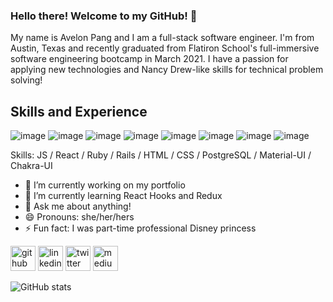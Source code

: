 ### Hello there! Welcome to my GitHub! 👋

My name is Avelon Pang and I am a full-stack software engineer. I'm from Austin, Texas and recently graduated from Flatiron School's full-immersive software engineering bootcamp in March 2021. I have a passion for applying new technologies and Nancy Drew-like skills for technical problem solving!

## Skills and Experience
![image](https://user-images.githubusercontent.com/62185859/112547713-1fe3f080-8d89-11eb-8143-91236fa40997.png)
![image](https://user-images.githubusercontent.com/62185859/112546862-042c1a80-8d88-11eb-8ed2-5b87228d7f82.png)
![image](https://user-images.githubusercontent.com/62185859/112547092-48b7b600-8d88-11eb-853f-61d8de920cf4.png)
![image](https://user-images.githubusercontent.com/62185859/112547199-71d84680-8d88-11eb-887f-af70e97fcc0d.png)
![image](https://user-images.githubusercontent.com/62185859/112547258-874d7080-8d88-11eb-9e42-3ee3c23dc6fb.png)
![image](https://user-images.githubusercontent.com/62185859/112547635-fcb94100-8d88-11eb-8b90-395b22d283d6.png)
![image](https://user-images.githubusercontent.com/62185859/112547353-a6e49900-8d88-11eb-8536-ee18e0e9a656.png)
![image](https://user-images.githubusercontent.com/62185859/112547389-afd56a80-8d88-11eb-8ea7-ee7330f57000.png)





Skills: JS / React / Ruby / Rails / HTML / CSS / PostgreSQL / Material-UI / Chakra-UI

- 🔭 I’m currently working on my portfolio 
- 🌱 I’m currently learning React Hooks and Redux 
- 💬 Ask me about anything! 
- 😄 Pronouns: she/her/hers 
- ⚡ Fun fact: I was part-time professional Disney princess 


[<img src='https://cdn.jsdelivr.net/npm/simple-icons@3.0.1/icons/github.svg' alt='github' height='40'>](https://github.com/Apang20)  [<img src='https://cdn.jsdelivr.net/npm/simple-icons@3.0.1/icons/linkedin.svg' alt='linkedin' height='40'>](https://www.linkedin.com/in/https://www.linkedin.com/in/avelon-pang-82327360//)  [<img src='https://cdn.jsdelivr.net/npm/simple-icons@3.0.1/icons/twitter.svg' alt='twitter' height='40'>](https://twitter.com/@AvelonP)  [<img src='https://cdn.jsdelivr.net/npm/simple-icons@3.0.1/icons/medium.svg' alt='medium' height='40'>](https://avelonpang.medium.com/)  

![GitHub stats](https://github-readme-stats.vercel.app/api?username=Apang20&show_icons=true)  

 

